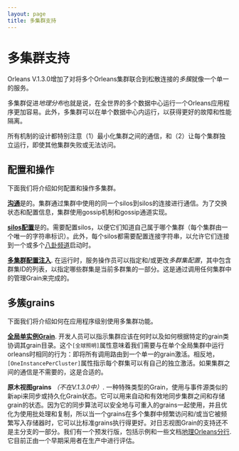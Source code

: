 ```yaml
---
layout: page
title: 多集群支持
---
```


# 多集群支持

Orleans V.1.3.0增加了对将多个Orleans集群联合到松散连接的*多簇*就像一个单一的服务。

多集群促进*地理分布*也就是说，在全世界的多个数据中心运行一个Orleans应用程序更加容易。此外，多集群可以在单个数据中心内运行，以获得更好的故障和性能隔离。

所有机制的设计都特别注意（1）最小化集群之间的通信，和（2）让每个集群独立运行，即使其他集群失败或无法访问。

## 配置和操作

下面我们将介绍如何配置和操作多集群。

[**沟通**](GossipChannels.md)是的。集群通过集群中使用的同一个silos到silos的连接进行通信。为了交换状态和配置信息，集群使用gossip机制和gossip通道实现。

[**silos配置**](SiloConfiguration.md)是的。需要配置silos，以便它们知道自己属于哪个集群（每个集群由一个唯一的字符串标识）。此外，每个silos都需要配置连接字符串，以允许它们连接到一个或多个[八卦频道](GossipChannels.md)启动时。

[**多集群配置注入**](MultiClusterConfiguration.md). 在运行时，服务操作员可以指定和/或更改*多群集配置*，其中包含群集ID的列表，以指定哪些群集是当前多群集的一部分。这是通过调用任何集群中的管理Grain来完成的。

## 多簇grains

下面我们将介绍如何在应用程序级别使用多集群功能。

[**全局单实例Grain**](GlobalSingleInstance.md). 开发人员可以指示集群应该在何时以及如何根据特定的grain类协调其grain目录。这个`[全球照明]`属性意味着我们需要与在单个全局集群中运行orleans时相同的行为：即将所有调用路由到一个单一的grain激活。相反地，`[OneInstancePerCluster]`属性指示每个群集可以有自己的独立激活。如果集群之间的通信是不需要的，这是合适的。

**原木视图grains**  *（不在V.1.3.0中）*. 一种特殊类型的Grain，使用与事件源类似的新api来同步或持久化Grain状态。它可以用来自动和有效地同步集群之间和存储grain的状态。因为它的同步算法可以安全地与可重入的grains一起使用，并且优化为使用批处理和复制，所以当一个grains在多个集群中频繁访问和/或当它被频繁写入存储器时，它可以比标准grains执行得更好。对日志视图Grain的支持还不是主分支的一部分。我们有一个预发行版，包括示例和一些文档[地理Orleans分行](https://github.com/sebastianburckhardt/orleans/tree/geo-samples). 它目前正由一个早期采用者在生产中进行评估。
